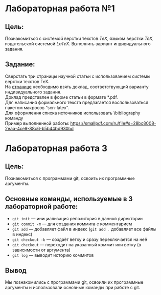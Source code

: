 # Лабораторная работа  №1

## Цель:
 Познакомиться с системой верстки текстов *TeX*, языком верстки *TeX*, издательской системой *LaTeX*. Выполнить вариант индивидуального задания.

 ## Задание:
 
 Сверстать три страницы научной статьи с использованием системы верстки текстов TeX.  
На [странице](https://proc.ostis.net/proc/Proceedings%20OSTIS-2024.pdf) необходимо взять доклад, соответствующий варианту индивидуального задания.  
Доклад представлен в форме статьи в формате *.pdf.  
  Для написания формального текста предлагается воспользоваться пакетом макросов “scn-latex”.   
Для оформления списка источников использовать \bibliography команду  
Пример выполненной работы: https://smallpdf.com/ru/file#s=28bc8008-2eaa-4ce9-88c6-b5b44bd930bd
# Лабораторная работа 3

## Цель:

  Познакомиться с программами git, освоить их программные аргументы.


## Основные команды, используемые в 3 лабораторной работе:

* `git init` — инициализация репозитория в данной директории
* `git commit -m` — для создания коммита с комментарием
* `git add` — добавляет файл в индекс (`git add .` добавляет все файлы в индекс)
* `git checkout -b` — создаёт ветку и сразу переключается на неё
* `git checkout` — переходит на указанный коммит или ветку (в зависимости от аргумента)
* `git log` — выводит историю коммитов


## Вывод

Мы познакомились с программами git, освоили их программные аргументы и использовали основные команды при работе с git.
